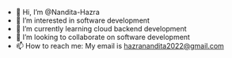 - 👋 Hi, I’m @Nandita-Hazra
- 👀 I’m interested in software development
- 🌱 I’m currently learning cloud backend development
- 💞️ I’m looking to collaborate on software development
- 📫 How to reach me: My email is hazranandita2022@gmail.com
